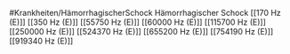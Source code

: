 #Krankheiten/HämorrhagischerSchock
Hämorrhagischer Schock
[[170 Hz (E)]]
[[350 Hz (E)]]
[[55750 Hz (E)]]
[[60000 Hz (E)]]
[[115700 Hz (E)]]
[[250000 Hz (E)]]
[[524370 Hz (E)]]
[[655200 Hz (E)]]
[[754190 Hz (E)]]
[[919340 Hz (E)]]